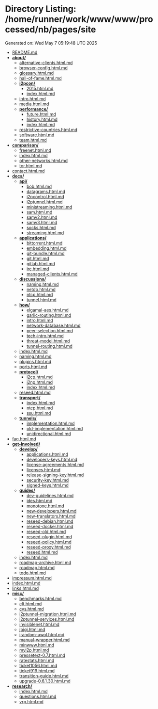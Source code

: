 # Directory Listing: /home/runner/work/www/www/processed/nb/pages/site
Generated on: Wed May  7 05:19:48 UTC 2025

- [README.md](README.md)
- **[about/](about/)**
  - [alternative-clients.html.md](about/alternative-clients.html.md)
  - [browser-config.html.md](about/browser-config.html.md)
  - [glossary.html.md](about/glossary.html.md)
  - [hall-of-fame.html.md](about/hall-of-fame.html.md)
  - **[i2pcon/](about/i2pcon/)**
    - [2015.html.md](about/i2pcon/2015.html.md)
    - [index.html.md](about/i2pcon/index.html.md)
  - [intro.html.md](about/intro.html.md)
  - [media.html.md](about/media.html.md)
  - **[performance/](about/performance/)**
    - [future.html.md](about/performance/future.html.md)
    - [history.html.md](about/performance/history.html.md)
    - [index.html.md](about/performance/index.html.md)
  - [restrictive-countries.html.md](about/restrictive-countries.html.md)
  - [software.html.md](about/software.html.md)
  - [team.html.md](about/team.html.md)
- **[comparison/](comparison/)**
  - [freenet.html.md](comparison/freenet.html.md)
  - [index.html.md](comparison/index.html.md)
  - [other-networks.html.md](comparison/other-networks.html.md)
  - [tor.html.md](comparison/tor.html.md)
- [contact.html.md](contact.html.md)
- **[docs/](docs/)**
  - **[api/](docs/api/)**
    - [bob.html.md](docs/api/bob.html.md)
    - [datagrams.html.md](docs/api/datagrams.html.md)
    - [i2pcontrol.html.md](docs/api/i2pcontrol.html.md)
    - [i2ptunnel.html.md](docs/api/i2ptunnel.html.md)
    - [ministreaming.html.md](docs/api/ministreaming.html.md)
    - [sam.html.md](docs/api/sam.html.md)
    - [samv2.html.md](docs/api/samv2.html.md)
    - [samv3.html.md](docs/api/samv3.html.md)
    - [socks.html.md](docs/api/socks.html.md)
    - [streaming.html.md](docs/api/streaming.html.md)
  - **[applications/](docs/applications/)**
    - [bittorrent.html.md](docs/applications/bittorrent.html.md)
    - [embedding.html.md](docs/applications/embedding.html.md)
    - [git-bundle.html.md](docs/applications/git-bundle.html.md)
    - [git.html.md](docs/applications/git.html.md)
    - [gitlab.html.md](docs/applications/gitlab.html.md)
    - [irc.html.md](docs/applications/irc.html.md)
    - [managed-clients.html.md](docs/applications/managed-clients.html.md)
  - **[discussions/](docs/discussions/)**
    - [naming.html.md](docs/discussions/naming.html.md)
    - [netdb.html.md](docs/discussions/netdb.html.md)
    - [ntcp.html.md](docs/discussions/ntcp.html.md)
    - [tunnel.html.md](docs/discussions/tunnel.html.md)
  - **[how/](docs/how/)**
    - [elgamal-aes.html.md](docs/how/elgamal-aes.html.md)
    - [garlic-routing.html.md](docs/how/garlic-routing.html.md)
    - [intro.html.md](docs/how/intro.html.md)
    - [network-database.html.md](docs/how/network-database.html.md)
    - [peer-selection.html.md](docs/how/peer-selection.html.md)
    - [tech-intro.html.md](docs/how/tech-intro.html.md)
    - [threat-model.html.md](docs/how/threat-model.html.md)
    - [tunnel-routing.html.md](docs/how/tunnel-routing.html.md)
  - [index.html.md](docs/index.html.md)
  - [naming.html.md](docs/naming.html.md)
  - [plugins.html.md](docs/plugins.html.md)
  - [ports.html.md](docs/ports.html.md)
  - **[protocol/](docs/protocol/)**
    - [i2cp.html.md](docs/protocol/i2cp.html.md)
    - [i2np.html.md](docs/protocol/i2np.html.md)
    - [index.html.md](docs/protocol/index.html.md)
  - [reseed.html.md](docs/reseed.html.md)
  - **[transport/](docs/transport/)**
    - [index.html.md](docs/transport/index.html.md)
    - [ntcp.html.md](docs/transport/ntcp.html.md)
    - [ssu.html.md](docs/transport/ssu.html.md)
  - **[tunnels/](docs/tunnels/)**
    - [implementation.html.md](docs/tunnels/implementation.html.md)
    - [old-implementation.html.md](docs/tunnels/old-implementation.html.md)
    - [unidirectional.html.md](docs/tunnels/unidirectional.html.md)
- [faq.html.md](faq.html.md)
- **[get-involved/](get-involved/)**
  - **[develop/](get-involved/develop/)**
    - [applications.html.md](get-involved/develop/applications.html.md)
    - [developers-keys.html.md](get-involved/develop/developers-keys.html.md)
    - [license-agreements.html.md](get-involved/develop/license-agreements.html.md)
    - [licenses.html.md](get-involved/develop/licenses.html.md)
    - [release-signing-key.html.md](get-involved/develop/release-signing-key.html.md)
    - [security-key.html.md](get-involved/develop/security-key.html.md)
    - [signed-keys.html.md](get-involved/develop/signed-keys.html.md)
  - **[guides/](get-involved/guides/)**
    - [dev-guidelines.html.md](get-involved/guides/dev-guidelines.html.md)
    - [ides.html.md](get-involved/guides/ides.html.md)
    - [monotone.html.md](get-involved/guides/monotone.html.md)
    - [new-developers.html.md](get-involved/guides/new-developers.html.md)
    - [new-translators.html.md](get-involved/guides/new-translators.html.md)
    - [reseed-debian.html.md](get-involved/guides/reseed-debian.html.md)
    - [reseed-docker.html.md](get-involved/guides/reseed-docker.html.md)
    - [reseed-old.html.md](get-involved/guides/reseed-old.html.md)
    - [reseed-plugin.html.md](get-involved/guides/reseed-plugin.html.md)
    - [reseed-policy.html.md](get-involved/guides/reseed-policy.html.md)
    - [reseed-proxy.html.md](get-involved/guides/reseed-proxy.html.md)
    - [reseed.html.md](get-involved/guides/reseed.html.md)
  - [index.html.md](get-involved/index.html.md)
  - [roadmap-archive.html.md](get-involved/roadmap-archive.html.md)
  - [roadmap.html.md](get-involved/roadmap.html.md)
  - [todo.html.md](get-involved/todo.html.md)
- [impressum.html.md](impressum.html.md)
- [index.html.md](index.html.md)
- [links.html.md](links.html.md)
- **[misc/](misc/)**
  - [benchmarks.html.md](misc/benchmarks.html.md)
  - [clt.html.md](misc/clt.html.md)
  - [cvs.html.md](misc/cvs.html.md)
  - [i2ptunnel-migration.html.md](misc/i2ptunnel-migration.html.md)
  - [i2ptunnel-services.html.md](misc/i2ptunnel-services.html.md)
  - [invisiblenet.html.md](misc/invisiblenet.html.md)
  - [jbigi.html.md](misc/jbigi.html.md)
  - [jrandom-awol.html.md](misc/jrandom-awol.html.md)
  - [manual-wrapper.html.md](misc/manual-wrapper.html.md)
  - [minwww.html.md](misc/minwww.html.md)
  - [myi2p.html.md](misc/myi2p.html.md)
  - [pressetext-0.7.html.md](misc/pressetext-0.7.html.md)
  - [ratestats.html.md](misc/ratestats.html.md)
  - [ticket1056.html.md](misc/ticket1056.html.md)
  - [ticket919.html.md](misc/ticket919.html.md)
  - [transition-guide.html.md](misc/transition-guide.html.md)
  - [upgrade-0.6.1.30.html.md](misc/upgrade-0.6.1.30.html.md)
- **[research/](research/)**
  - [index.html.md](research/index.html.md)
  - [questions.html.md](research/questions.html.md)
  - [vrp.html.md](research/vrp.html.md)
